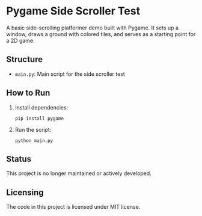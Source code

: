 # Pygame Side Scroller Test
A basic side-scrolling platformer demo built with Pygame. It sets up a window, draws a ground with colored tiles, and serves as a starting point for a 2D game.

## Structure
- `main.py`: Main script for the side scroller test

## How to Run
1. Install dependencies:
   ```
   pip install pygame
   ```
2. Run the script:
   ```
   python main.py
   ```


## Status
This project is no longer maintained or actively developed.

## Licensing
The code in this project is licensed under MIT license.

